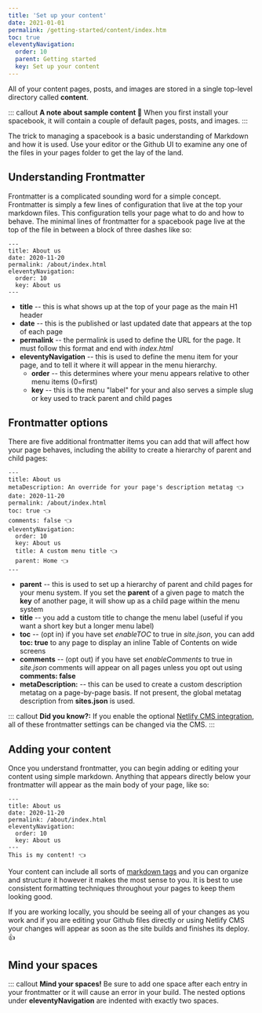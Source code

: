 ```yaml
---
title: 'Set up your content' 
date: 2021-01-01 
permalink: /getting-started/content/index.htm
toc: true
eleventyNavigation:
  order: 10
  parent: Getting started 
  key: Set up your content 
---
```

All of your content pages, posts, and images are stored in a single top-level directory called **content**.

::: callout
**A note about sample content 🤔** When you first install your spacebook, it will contain a couple of default pages, posts, and images. 
:::

The trick to managing a spacebook is a basic understanding of Markdown and how it is used. Use your editor or the Github UI to examine any one of the files in your pages folder to get the lay of the land. 

## Understanding Frontmatter

Frontmatter is a complicated sounding word for a simple concept. Frontmatter is simply a few lines of configuration that live at the top your markdown files. This configuration tells your page what to do and how to behave. The minimal lines of frontmatter for a spacebook page live at the top of the file in between a block of three dashes like so:

```
---
title: About us 
date: 2020-11-20
permalink: /about/index.html
eleventyNavigation:
  order: 10
  key: About us 
---
```

* **title** -- this is what shows up at the top of your page as the main H1 header
* **date** -- this is the published or last updated date that appears at the top of each page
* **permalink** -- the permalink is used to define the URL for the page. It must follow this format and end with *index.html*
* **eleventyNavigation** -- this is used to define the menu item for your page, and to tell it where it will appear in the menu hierarchy.
  * **order** -- this determines where your menu appears relative to other menu items (0=first) 
  * **key** -- this is the menu "label" for your and also serves a simple slug or key used to track parent and child pages

## Frontmatter options

There are five additional frontmatter items you can add that will affect how your page behaves, including the ability to create a hierarchy of parent and child pages:

```
---
title: About us 
metaDescription: An override for your page's description metatag 👈 
date: 2020-11-20
permalink: /about/index.html
toc: true 👈
comments: false 👈
eleventyNavigation:
  order: 10
  key: About us 
  title: A custom menu title 👈
  parent: Home 👈
---

```
* **parent** -- this is used to set up a hierarchy of parent and child pages for your menu system. If you set the **parent** of a given page to match the **key** of another page, it will show up as a child page within the menu system
* **title** -- you add a custom title to change the menu label (useful if you want a short key but a longer menu label)
* **toc** -- (opt in) if you have set *enableTOC* to true in *site.json*, you can add **toc: true** to any page to display an inline Table of Contents on wide screens
* **comments** -- (opt out) if you have set *enableComments* to true in *site.json* comments will appear on all pages unless you opt out using **comments: false**
 * **metaDescription:** -- this can be used to create a custom description metatag on a page-by-page basis. If not present, the global metatag description from **sites.json** is used.

::: callout
**Did you know?:** If you enable the optional [Netlify CMS integration](/netlifycms), all of these frontmatter settings can be changed via the CMS.
:::

## Adding your content 

Once you understand frontmatter, you can begin adding or editing your content using simple markdown. Anything that appears directly below your frontmatter will appear as the main body of your page, like so:

```
---
title: About us 
date: 2020-11-20
permalink: /about/index.html
eleventyNavigation:
  order: 10
  key: About us 
---
This is my content! 👈

```

Your content can include all sorts of [markdown tags](/markdown) and you can organize and structure it however it makes the most sense to you. It is best to use consistent formatting techniques throughout your pages to keep them looking good. 

If you are working locally, you should be seeing all of your changes as you work and if you are editing your Github files directly or using Netlify CMS your changes will appear as soon as the site builds and finishes its deploy. 👍

## Mind your spaces

::: callout
**Mind your spaces!** Be sure to add one space after each entry in your frontmatter or it will cause an error in your build. The nested options under **eleventyNavigation** are indented with exactly two spaces.